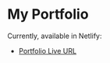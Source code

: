 # My Portfolio

Currently, available in Netlify:

- [Portfolio Live URL](https://65f5f3ef846e7cecbda42186--gilded-semolina-a581b0.netlify.app/) 

